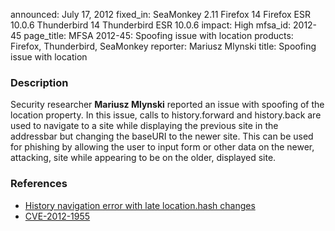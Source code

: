 announced: July 17, 2012
fixed_in: SeaMonkey 2.11
          Firefox 14
          Firefox ESR 10.0.6
          Thunderbird 14
          Thunderbird ESR 10.0.6
impact: High
mfsa_id: 2012-45
page_title: MFSA 2012-45: Spoofing issue with location
products: Firefox, Thunderbird, SeaMonkey
reporter: Mariusz Mlynski
title: Spoofing issue with location

<h3>Description</h3>

<p>Security researcher <strong>Mariusz Mlynski</strong> reported an issue with
spoofing of the location property. In this issue, calls to history.forward and
history.back are used to navigate to a site while displaying the previous site
in the addressbar but changing the baseURI to the newer site. This can be used
for phishing by allowing the user to input form or other data on the newer,
attacking, site while appearing to be on the older, displayed site.
</p>


<h3>References</h3>

<ul>
  <li><a href="https://bugzilla.mozilla.org/show_bug.cgi?id=757376">
      History navigation error with late location.hash changes</a></li>
  <li><a href="http://cve.mitre.org/cgi-bin/cvename.cgi?name=CVE-2012-1955" class="ex-ref">CVE-2012-1955</a></li>
</ul>




